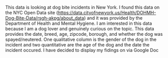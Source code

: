 This data is looking at dog bite incidents in New York. I found this data on the NYC Open Data site (https://data.cityofnewyork.us/Health/DOHMH-Dog-Bite-Data/rsgh-akpg/about_data)
and it was provided by the Department of Health and Mental Hygiene. I am interested in this data because I am a dog lover and genuinely curious on the topic. This data provides the date,
breed, age, zipcode, borough, and whether the dog was spayed/neutered. One qualitative column is the gender of the dog in the incident and two quantitative are the age of the 
dog and the date the incident occured.
I have decided to display my fidings on via Google Doc
